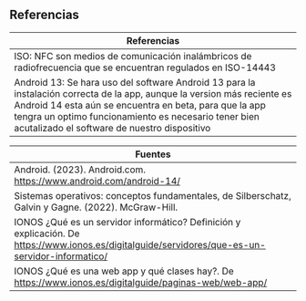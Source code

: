 ## Referencias

| Referencias | 
| ----------- |
|ISO: NFC son medios de comunicación inalámbricos de radiofrecuencia que se encuentran regulados en ISO-14443 |
|Android 13: Se hara uso del software Android 13 para la instalación correcta de la app, aunque la version más reciente es Android 14 esta aún se encuentra en beta, para que la app tengra un optimo funcionamiento es necesario tener bien acutalizado el software de nuestro dispositivo |

| Fuentes | 
| ----------- |
| Android. (2023). Android.com. https://www.android.com/android-14/ |‌| ISO. (2022). Sistemas de gestión de la seguridad de la información (SGSI): Requisitos. Norma internacional ISO 27001:2022 |
| Sistemas operativos: conceptos fundamentales, de Silberschatz, Galvin y Gagne. (2022). McGraw-Hill. |
| IONOS ¿Qué es un servidor informático? Definición y explicación. De https://www.ionos.es/digitalguide/servidores/que-es-un-servidor-informatico/ |
| IONOS ¿Qué es una web app y qué clases hay?. De https://www.ionos.es/digitalguide/paginas-web/web-app/ |
